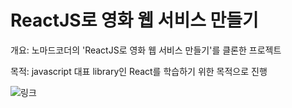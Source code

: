 # ReactJS로 영화 웹 서비스 만들기

개요: 노마드코더의 'ReactJS로 영화 웹 서비스 만들기'를 클론한 프로젝트

목적: javascript 대표 library인 React를 학습하기 위한 목적으로 진행

![링크](https://westone034626.github.io/movie_app/)
